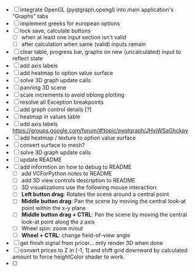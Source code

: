 - [ ] integrate OpenGL (pyqtgraph.opengl) into main application's "Graphs" tabs
- [ ] implement greeks for european options
- [ ] lock save, calculate buttons 
    - [ ] when at least one input section isn't valid
    - [ ] after calculation when same (valid) inputs remain
- [ ] clear table, progress bar, graphs on new (uncalculated) input to reflect state
- [ ] add axis labels
- [ ] add heatmap to option value surface
- [ ] solve 3D graph update calls
- [ ] panning 3D scene
- [ ] scale increments to avoid oblong plotting
- [ ] resolve all Exception breakpoints
- [ ] add graph control details [?]
- [ ] heatmap in values table
- [ ] add axis labels https://groups.google.com/forum/#!topic/pyqtgraph/JHviWSaGhckpy
- [ ] add heatmap / texture to option value surface
- [ ] convert surface to mesh?
- [ ] solve 3D graph update calls
- [ ] update README
- [ ] add informtion on how to debug to README
    - [ ] add VCForPython notes to README
    - [ ] add 3D view controls description to README 
    - [ ] 3D visualizations use the following mouse interaction:
    - [ ]  **Left button drag**: Rotates the scene around a central point
    - [ ]  **Middle button drag**: Pan the scene by moving the central look-at point within the x-y plane
    - [ ]  **Middle button drag + CTRL**: Pan the scene by moving the central look-at point along the z axis
    - [ ] Wheel spin: zoom in/out
    - [ ]  **Wheel + CTRL**: change field-of-view angle

- [ ]  get finish signal from pricer... only render 3D when done
- [ ]  convert prices to Z in [-1, 1] and shift grid downward by calculated amount to force heightColor shader to work. 
- [ ]  
